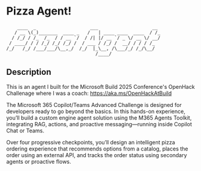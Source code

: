 # Pizza Agent!

```
    ____  _                    ___                    __ 
   / __ \(_)_______  ____ _   /   | ____ ____  ____  / /_
  / /_/ / /_  /_  / / __ `/  / /| |/ __ `/ _ \/ __ \/ __/
 / ____/ / / /_/ /_/ /_/ /  / ___ / /_/ /  __/ / / / /_  
/_/   /_/ /___/___/\__,_/  /_/  |_\__, /\___/_/ /_/\__/  
                                 /____/                  
```


## Description
This is an agent I built for the Microsoft Build 2025 Conference's OpenHack Challenage where I was a coach: 
https://aka.ms/OpenHackAtBuild

The Microsoft 365 Copilot/Teams Advanced Challenge is designed for developers ready to go beyond the basics. In this hands-on experience, you’ll build a custom engine agent solution using the M365 Agents Toolkit, integrating RAG, actions, and proactive messaging—running inside Copilot Chat or Teams.

Over four progressive checkpoints, you’ll design an intelligent pizza ordering experience that recommends options from a catalog, places the order using an external API, and tracks the order status using secondary agents or proactive flows.
